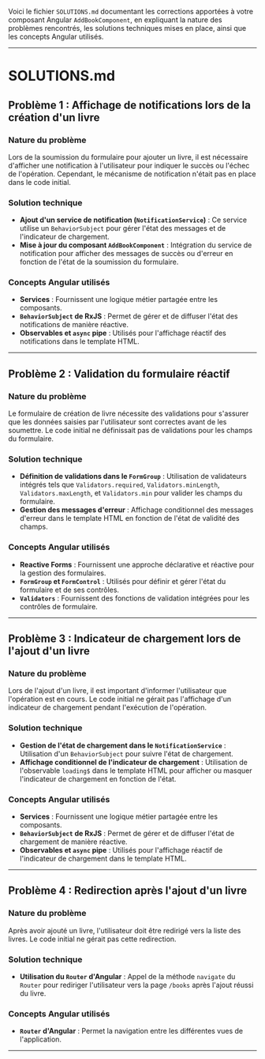 Voici le fichier `SOLUTIONS.md` documentant les corrections apportées à votre composant Angular `AddBookComponent`, en expliquant la nature des problèmes rencontrés, les solutions techniques mises en place, ainsi que les concepts Angular utilisés.

---

# SOLUTIONS.md

## Problème 1 : Affichage de notifications lors de la création d'un livre

### Nature du problème

Lors de la soumission du formulaire pour ajouter un livre, il est nécessaire d'afficher une notification à l'utilisateur pour indiquer le succès ou l'échec de l'opération. Cependant, le mécanisme de notification n'était pas en place dans le code initial.

### Solution technique

- **Ajout d'un service de notification (`NotificationService`)** : Ce service utilise un `BehaviorSubject` pour gérer l'état des messages et de l'indicateur de chargement.
- **Mise à jour du composant `AddBookComponent`** : Intégration du service de notification pour afficher des messages de succès ou d'erreur en fonction de l'état de la soumission du formulaire.

### Concepts Angular utilisés

- **Services** : Fournissent une logique métier partagée entre les composants.
- **`BehaviorSubject` de RxJS** : Permet de gérer et de diffuser l'état des notifications de manière réactive.
- **Observables et `async` pipe** : Utilisés pour l'affichage réactif des notifications dans le template HTML.

---

## Problème 2 : Validation du formulaire réactif

### Nature du problème

Le formulaire de création de livre nécessite des validations pour s'assurer que les données saisies par l'utilisateur sont correctes avant de les soumettre. Le code initial ne définissait pas de validations pour les champs du formulaire.

### Solution technique

- **Définition de validations dans le `FormGroup`** : Utilisation de validateurs intégrés tels que `Validators.required`, `Validators.minLength`, `Validators.maxLength`, et `Validators.min` pour valider les champs du formulaire.
- **Gestion des messages d'erreur** : Affichage conditionnel des messages d'erreur dans le template HTML en fonction de l'état de validité des champs.

### Concepts Angular utilisés

- **Reactive Forms** : Fournissent une approche déclarative et réactive pour la gestion des formulaires.
- **`FormGroup` et `FormControl`** : Utilisés pour définir et gérer l'état du formulaire et de ses contrôles.
- **`Validators`** : Fournissent des fonctions de validation intégrées pour les contrôles de formulaire.

---

## Problème 3 : Indicateur de chargement lors de l'ajout d'un livre

### Nature du problème

Lors de l'ajout d'un livre, il est important d'informer l'utilisateur que l'opération est en cours. Le code initial ne gérait pas l'affichage d'un indicateur de chargement pendant l'exécution de l'opération.

### Solution technique

- **Gestion de l'état de chargement dans le `NotificationService`** : Utilisation d'un `BehaviorSubject` pour suivre l'état de chargement.
- **Affichage conditionnel de l'indicateur de chargement** : Utilisation de l'observable `loading$` dans le template HTML pour afficher ou masquer l'indicateur de chargement en fonction de l'état.

### Concepts Angular utilisés

- **Services** : Fournissent une logique métier partagée entre les composants.
- **`BehaviorSubject` de RxJS** : Permet de gérer et de diffuser l'état de chargement de manière réactive.
- **Observables et `async` pipe** : Utilisés pour l'affichage réactif de l'indicateur de chargement dans le template HTML.

---

## Problème 4 : Redirection après l'ajout d'un livre

### Nature du problème

Après avoir ajouté un livre, l'utilisateur doit être redirigé vers la liste des livres. Le code initial ne gérait pas cette redirection.

### Solution technique

- **Utilisation du `Router` d'Angular** : Appel de la méthode `navigate` du `Router` pour rediriger l'utilisateur vers la page `/books` après l'ajout réussi du livre.

### Concepts Angular utilisés

- **`Router` d'Angular** : Permet la navigation entre les différentes vues de l'application.

---
